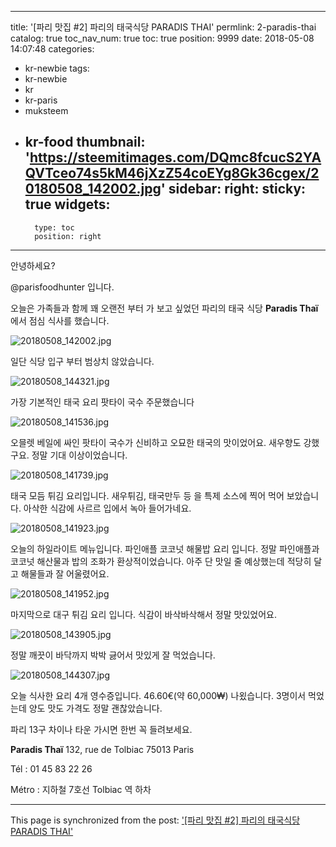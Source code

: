
---
title: '[파리 맛집 #2] 파리의 태국식당 PARADIS THAI'
permlink: 2-paradis-thai
catalog: true
toc_nav_num: true
toc: true
position: 9999
date: 2018-05-08 14:07:48
categories:
- kr-newbie
tags:
- kr-newbie
- kr
- kr-paris
- muksteem
- kr-food
thumbnail: 'https://steemitimages.com/DQmc8fcucS2YAQVTceo74s5kM46jXzZ54coEYg8Gk36cgex/20180508_142002.jpg'
sidebar:
    right:
        sticky: true
widgets:
    -
        type: toc
        position: right
---


안녕하세요?

@parisfoodhunter 입니다.

오늘은 가족들과 함께 꽤 오랜전 부터 가 보고 싶었던 파리의 태국 식당 **Paradis Thaï**에서 점심 식사를 했습니다.

![20180508_142002.jpg](https://steemitimages.com/DQmc8fcucS2YAQVTceo74s5kM46jXzZ54coEYg8Gk36cgex/20180508_142002.jpg)

일단 식당 입구 부터 범상치 않았습니다.

![20180508_144321.jpg](https://steemitimages.com/DQmZJ4hiHB6PEygzE63jnwagP2U8syY2Cy9k7pHg8EDW1u2/20180508_144321.jpg)

가장 기본적인 태국 요리 팟타이 국수 주문했습니다

![20180508_141536.jpg](https://steemitimages.com/DQmf4A2vdszu1yd3DRpDpWvQJ3mD9vx1CrNqHWcjPre8jGn/20180508_141536.jpg)

오믈렛 베일에 싸인 팟타이 국수가 신비하고 오묘한 태국의 맛이었어요. 새우향도 강했구요. 정말 기대 이상이었습니다.

![20180508_141739.jpg](https://steemitimages.com/DQmaTLCztQAUgENPBZqBfXkTqpQvziPGcs4VGAGK55f2TDP/20180508_141739.jpg)

태국 모듬 튀김 요리입니다. 새우튀김, 태국만두 등
을 특제 소스에 찍어 먹어 보았습니다. 
아삭한 식감에 사르르 입에서 녹아 들어가네요.

![20180508_141923.jpg](https://steemitimages.com/DQmNVLBoN3zCn4UWC4LCpPJGodm5DdHYFr8vY2pZUro7MYF/20180508_141923.jpg)

오늘의 하일라이트 메뉴입니다. 파인애플 코코넛 해물밥 요리 입니다.  정말 파인애플과 코코넛 해산물과 밥의 조화가 환상적이었습니다. 아주 단 맛일 줄 예상했는데 적당히 달고 해물들과 잘 어울렸어요.

![20180508_141952.jpg](https://steemitimages.com/DQmQ3byBQmQWKFo6bd9Lhh1HYEEJ7tz2gZ77fbwQE6Vdcr7/20180508_141952.jpg)

마지막으로 대구 튀김 요리 입니다.  식감이 바삭바삭해서 정말 맛있었어요.

![20180508_143905.jpg](https://steemitimages.com/DQmZbj2GqtsKHFGGJkv4xTNnDj6rSYsgsxcqcRCye5e11cM/20180508_143905.jpg)

정말 깨끗이 바닥까지 박박 긇어서 맛있게 잘 먹었습니다.

![20180508_144307.jpg](https://steemitimages.com/DQmX3GUdNk7kp2fLwvcQiSy4as5dgf2u8ntJEqKsatFfjix/20180508_144307.jpg)

오늘 식사한 요리 4개 영수증입니다. 46.60€(약 60,000₩) 나욌습니다. 3명이서 먹었는데 양도 맛도
가격도 정말 괜찮았습니다.

파리 13구 차이나 타운 가시면 한번 꼭 들려보세요.


**Paradis Thaï**
132, rue de Tolbiac
75013 Paris

Tél : 01 45 83 22 26

Métro : 지하철 7호선 Tolbiac 역 하차

- - -

This page is synchronized from the post: ['[파리 맛집 #2] 파리의 태국식당 PARADIS THAI'](https://steemit.com/@parisfoodhunter/2-paradis-thai)
